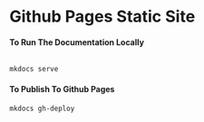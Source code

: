 # Github Pages Static Site

#### To Run The Documentation Locally

```

mkdocs serve

```

#### To Publish To Github Pages

```
mkdocs gh-deploy

```
